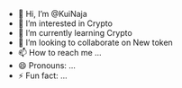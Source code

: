 - 👋 Hi, I’m @KuiNaja
- 👀 I’m interested in Crypto
- 🌱 I’m currently learning Crypto
- 💞️ I’m looking to collaborate on New token
- 📫 How to reach me ...
- 😄 Pronouns: ...
- ⚡ Fun fact: ...

<!---
KuiNaja/KuiNaja is a ✨ special ✨ repository because its `README.md` (this file) appears on your GitHub profile.
You can click the Preview link to take a look at your changes.
--->
